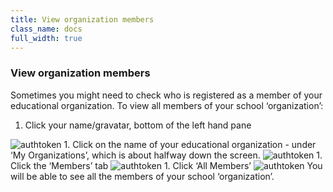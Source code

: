 ```yaml
---
title: View organization members
class_name: docs
full_width: true
---
```


### View organization members
Sometimes you might need to check who is registered as a member of your educational organization. To view all members of your school ‘organization’:

1. Click your name/gravatar, bottom of the left hand pane
<img alt="authtoken" src="/img/docs/xxxxxx.png" class="simple"/>
1. Click on the name of your  educational organization - under ‘My Organizations’, which is about halfway down the screen. 
<img alt="authtoken" src="/img/docs/xxxxxx.png" class="simple"/>
1. Click the ‘Members’ tab 
<img alt="authtoken" src="/img/docs/xxxxxx.png" class="simple"/>
1. Click ‘All Members’
<img alt="authtoken" src="/img/docs/xxxxxx.png" class="simple"/>
You will be able to see all the members of your school ‘organization’.
